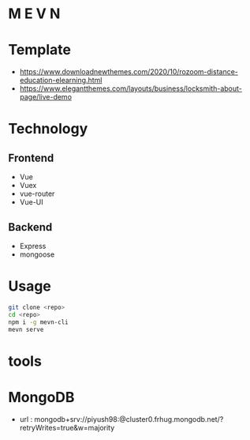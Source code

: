 # M E V N

# Template

- https://www.downloadnewthemes.com/2020/10/rozoom-distance-education-elearning.html
- https://www.elegantthemes.com/layouts/business/locksmith-about-page/live-demo


# Technology

## Frontend
- Vue
- Vuex
- vue-router
- Vue-UI

## Backend
- Express
- mongoose

# Usage
```sh
git clone <repo>
cd <repo>
npm i -g mevn-cli
mevn serve
```
# tools

# MongoDB
- url :  mongodb+srv://piyush98:<password>@cluster0.frhug.mongodb.net/<myFirstDatabase>?retryWrites=true&w=majority
